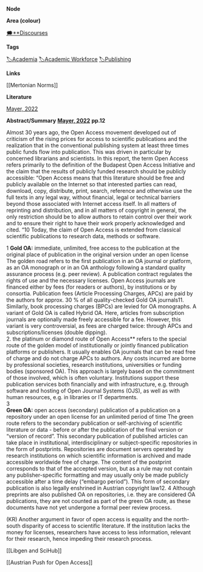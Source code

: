**Node**

**Area (colour)**

[🗯️**Discourses](https://lean-sphynx-49b.notion.site/Discourses-ab06ed1436054e5b9bf0c0af92149114?pvs=21)

**Tags**

[🏷️Academia](https://lean-sphynx-49b.notion.site/Academia-11bd23c278674ec6843b89f1af801c4d?pvs=21) [🏷️Academic Workforce](https://lean-sphynx-49b.notion.site/Academic-Workforce-14c2434af32e41c190a68c92b02ddf42?pvs=21) [🏷️Publishing](https://lean-sphynx-49b.notion.site/Publishing-8d3c55fe5c894b3b9c1ebb666ebe341d?pvs=21)

**Links**

[[Mertonian Norms]]

**Literature**

[Mayer, 2022](https://lean-sphynx-49b.notion.site/Mayer-2022-0da355c9c0bf4e8486eb72d04a96dc87?pvs=21)

**Abstract/Summary** **[Mayer, 2022](https://lean-sphynx-49b.notion.site/Mayer-2022-0da355c9c0bf4e8486eb72d04a96dc87?pvs=21)** **pp.12**

Almost 30 years ago, the Open Access movement developed out of criticism of the rising prices for access to scientific publications and the realization that in the conventional publishing system at least three times public funds flow into publication. This was driven in particular by concerned librarians and scientists. In this report, the term Open Access refers primarily to the definition of the Budapest Open Access Initiative and the claim that the results of publicly funded research should be publicly accessible: “Open Access means that this literature should be free and publicly available on the Internet so that interested parties can read, download, copy, distribute, print, search, reference and otherwise use the full texts in any legal way, without financial, legal or technical barriers beyond those associated with Internet access itself. In all matters of reprinting and distribution, and in all matters of copyright in general, the only restriction should be to allow authors to retain control over their work and to ensure their right to have their work properly acknowledged and cited. “10 Today, the claim of Open Access is extended from classical scientific publications to research data, methods or software.

1 **Gold OA:** immediate, unlimited, free access to the publication at the original place of publication in the original version under an open license The golden road refers to the first publication in an OA journal or platform, as an OA monograph or in an OA anthology following a standard quality assurance process (e.g. peer review). A publication contract regulates the rights of use and the necessary licenses. Open Access journals are financed either by fees (for readers or authors), by institutions or by consortia. Publication fees (Article Processing Charges, APCs) are paid by the authors for approx. 30 % of all quality-checked Gold OA journals11. Similarly, book processing charges (BPCs) are levied for OA monographs. A variant of Gold OA is called Hybrid OA. Here, articles from subscription journals are optionally made freely accessible for a fee. However, this variant is very controversial, as fees are charged twice: through APCs and subscriptions/licenses (double dipping).  
2. the platinum or diamond route of Open Access** refers to the special route of the golden model of institutionally or jointly financed publication platforms or publishers. It usually enables OA journals that can be read free of charge and do not charge APCs to authors. Any costs incurred are borne by professional societies, research institutions, universities or funding bodies (sponsored OA). This approach is largely based on the commitment of those involved, which is often voluntary. Institutions support these publication services both financially and with infrastructure, e.g. through software and hosting of Open Journal Systems (OJS), as well as with human resources, e.g. in libraries or IT departments.  
3  
**Green OA:** open access (secondary) publication of a publication on a repository under an open license for an unlimited period of time The green route refers to the secondary publication or self-archiving of scientific literature or data - before or after the publication of the final version or “version of record”. This secondary publication of published articles can take place in institutional, interdisciplinary or subject-specific repositories in the form of postprints. Repositories are document servers operated by research institutions on which scientific information is archived and made accessible worldwide free of charge. The content of the postprint corresponds to that of the accepted version, but as a rule may not contain any publisher-specific formatting and may usually only be made publicly accessible after a time delay (“embargo period”). This form of secondary publication is also legally enshrined in Austrian copyright law12. 4 Although preprints are also published OA on repositories, i.e. they are considered OA publications, they are not counted as part of the green OA route, as these documents have not yet undergone a formal peer review process.

  

(KR) Another argument in favor of open access is equality and the north-south disparity of access to scientific literature. If the institution lacks the money for licenses, researchers have access to less information, relevant for their research, hence impeding their research process.

  

[[Libgen and SciHub]]

[[Austrian Push for Open Access]]